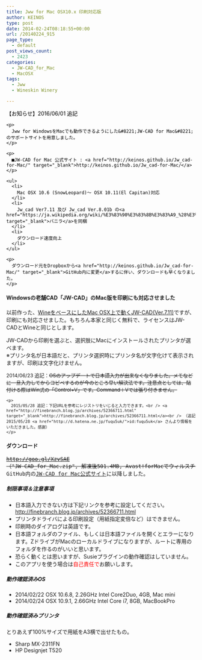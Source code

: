 ```yaml
---
title: Jww for Mac OSX10.x 印刷対応版
author: KEINOS
type: post
date: 2014-02-24T08:18:55+00:00
url: /20140224_915
page_type:
  - default
post_views_count:
  - 2423
categories:
  - JW-CAD_for_Mac
  - MacOSX
tags:
  - Jww
  - Wineskin Winery

---
```

<div class="section">
  <div class="sp-info" style="color:black">
    【お知らせ】2016/06/01 追記</p> 
    
    <p>
      Jww for WindowsをMacでも動作できるようにした&#8221;JW-CAD for Mac&#8221;のサポートサイトを用意しました。
    </p>
    
    <p>
      ■JW-CAD for Mac 公式サイト : <a href="http://keinos.github.io/Jw_cad-for-Mac/" target="_blank">http://keinos.github.io/Jw_cad-for-Mac/</a>
    </p>
    
    <ul>
      <li>
        Mac OSX 10.6 (SnowLeopard)〜 OSX 10.11(El Capitan)対応
      </li>
      <li>
        Jw_cad Ver7.11 及び Jw_cad Ver.8.01b の<a href="https://ja.wikipedia.org/wiki/%E3%83%90%E3%83%8B%E3%83%A9_%28%E3%82%BD%E3%83%95%E3%83%88%E3%82%A6%E3%82%A7%E3%82%A2%29" target="_blank">バニラ</a>を同梱
      </li>
      <li>
        ダウンロード速度向上
      </li>
    </ul>
    
    <p>
      ダウンロード元をDropboxから<a href="http://keinos.github.io/Jw_cad-for-Mac/" target="_blank">GitHub内に変更</a>するに伴い、ダウンロードも早くなりました。
    </p>
  </div>
  
  <h4 id="outline__1">
    Windowsの老舗CAD「JW-CAD」のMac版を印刷にも対応させました
  </h4>
  
  <p>
    以前作った、<a href="https://blog.keinos.com/20130911_905" target="_blank">WineをベースにしたMac OSX上で動くJW-CAD(Ver.7.11)</a>ですが、印刷にも対応させました。もちろん本家と同じく無料で、ライセンスはJW-CADとWineと同じとします。
  </p>
  
  <p>
    JW-CADから印刷を選ぶと、選択肢にMacにインストールされたプリンタが選べます。<br /> ※プリンタ名が日本語だと、プリンタ選択時にプリンタ名が文字化けて表示されますが、印刷は文字化けません。
  </p>
  
  <div style="font-size: small;">
    <p>
      2014/06/23 追記：<del datetime="2015-05-28T13:59:20+09:00">OSのアップデートで日本語入力が出来なくなりました。メモなどに一旦入力してからコピペするのが今のところ早い解決法です。注意点としては、貼付ける際はWin式の「Control+V」です。Command＋Vでは張り付きません。</del>
    </p>
    
    <p>
      2015/05/28 追記：下記URLを参考にレジストリをいじると入力できます。<br /> <a href="http://finebranch.blog.jp/archives/52366711.html" target="_blank">http://finebranch.blog.jp/archives/52366711.html</a><br /> （追記 2015/05/28 <a href="http://d.hatena.ne.jp/fuqu5uk/">id:fuqu5uk</a> さんより情報をいただきました。感謝）
    </p>
  </div>
  
  <h4 id="outline__2">
    ダウンロード
  </h4>
  
  <pre><del datetime="2016-06-03T14:21:04+09:00"><a href="http://goo.gl/XzvSAE" target="_blank">http://goo.gl/XzvSAE</a></del>
<del datetime="2016-06-03T14:21:04+09:00">（"JW-CAD_for_Mac.zip", 解凍後501.4MB, Avast!forMacでウィルスチェック済み）</del>
GitHub内の<a href="http://keinos.github.io/Jw_cad-for-Mac/" target="_blank">JW-CAD for Mac公式サイト</a>に以降しました。
</pre>
  
  <h5 id="outline__2_1">
    制限事項＆注意事項
  </h5>
  
  <ul>
    <li>
      日本語入力できない方は下記リンクを参考に設定してください。<br /> <a href="http://finebranch.blog.jp/archives/52366711.html" target="_blank">http://finebranch.blog.jp/archives/52366711.html</a>
    </li>
    <li>
      プリンタドライバによる印刷設定（用紙指定変倍など）はできません。
    </li>
    <li>
      印刷時のダイアログは英語です。
    </li>
    <li>
      日本語フォルダのファイル、もしくは日本語ファイルを開くとエラーになります。ZドライブがMacのローカルドライブになりますが、ルートに専用のフォルダを作るのがいいと思います。
    </li>
    <li>
      恐らく動くとは思いますが、Susieプラグインの動作確認はしていません。
    </li>
    <li>
      このアプリを使う場合は<span class="deco" style="color: #ff0000;">自己責任で</span>お願いします。
    </li>
  </ul>
  
  <h5 id="outline__2_2">
    動作確認済みOS
  </h5>
  
  <ul>
    <li>
      2014/02/22 OSX 10.6.8, 2.26GHz Intel Core2Duo, 4GB, Mac mini
    </li>
    <li>
      2014/02/24 OSX 10.9.1, 2.66GHz Intel Core i7, 8GB, MacBookPro
    </li>
  </ul>
  
  <h5 id="outline__2_3">
    動作確認済みプリンタ
  </h5>
  
  <p>
    とりあえず100%サイズで用紙をA3横で出せたもの。
  </p>
  
  <ul>
    <li>
      Sharp MX-2311FN
    </li>
    <li>
      HP Designjet T520
    </li>
  </ul>
</div>